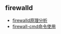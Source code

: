 ## firewalld

+ [firewalld原理分析](https://github.com/HudsonWu/linuxStudying/blob/master/network/iptables/firewalld/theory.md)
+ [firewall-cmd命令使用](https://github.com/HudsonWu/linuxStudying/blob/master/network/iptables/firewalld/use.md)

